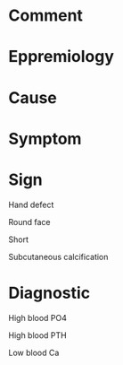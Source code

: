 # Comment

# Eppremiology

# Cause

# Symptom

# Sign

Hand defect

Round face

Short

Subcutaneous calcification

# Diagnostic

High blood PO4

High blood PTH

Low blood Ca

